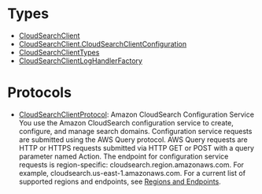 # Types

  - [CloudSearchClient](/aws-sdk-swift/reference/0.x/AWSCloudSearch/CloudSearchClient)
  - [CloudSearchClient.CloudSearchClientConfiguration](/aws-sdk-swift/reference/0.x/AWSCloudSearch/CloudSearchClient_CloudSearchClientConfiguration)
  - [CloudSearchClientTypes](/aws-sdk-swift/reference/0.x/AWSCloudSearch/CloudSearchClientTypes)
  - [CloudSearchClientLogHandlerFactory](/aws-sdk-swift/reference/0.x/AWSCloudSearch/CloudSearchClientLogHandlerFactory)

# Protocols

  - [CloudSearchClientProtocol](/aws-sdk-swift/reference/0.x/AWSCloudSearch/CloudSearchClientProtocol):
    Amazon CloudSearch Configuration Service You use the Amazon CloudSearch configuration service to create, configure, and manage search domains. Configuration service requests are submitted using the AWS Query protocol. AWS Query requests are HTTP or HTTPS requests submitted via HTTP GET or POST with a query parameter named Action. The endpoint for configuration service requests is region-specific: cloudsearch.region.amazonaws.com. For example, cloudsearch.us-east-1.amazonaws.com. For a current list of supported regions and endpoints, see [Regions and Endpoints](http://docs.aws.amazon.com/general/latest/gr/rande.html#cloudsearch_region).
